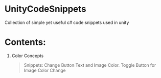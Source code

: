 # UnityCodeSnippets
Collection of simple yet useful c# code snippets used in unity

# Contents:

1. Color Concepts
    > Snippets: 
    > Change Button Text and Image Color.
    > Toggle Button for Image Color Change
    

